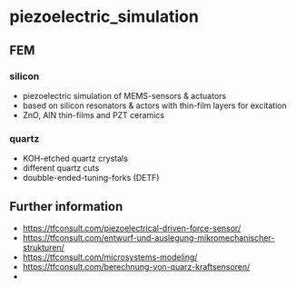 # piezoelectric_simulation

## FEM

### silicon
- piezoelectric simulation of MEMS-sensors & actuators
- based on silicon resonators & actors with thin-film layers for excitation
- ZnO, AlN thin-films and PZT ceramics

### quartz
- KOH-etched quartz crystals
- different quartz cuts 
- doubble-ended-tuning-forks (DETF)

## Further information
- https://tfconsult.com/piezoelectrical-driven-force-sensor/
- https://tfconsult.com/entwurf-und-auslegung-mikromechanischer-strukturen/
- https://tfconsult.com/microsystems-modeling/
- https://tfconsult.com/berechnung-von-quarz-kraftsensoren/
- 
